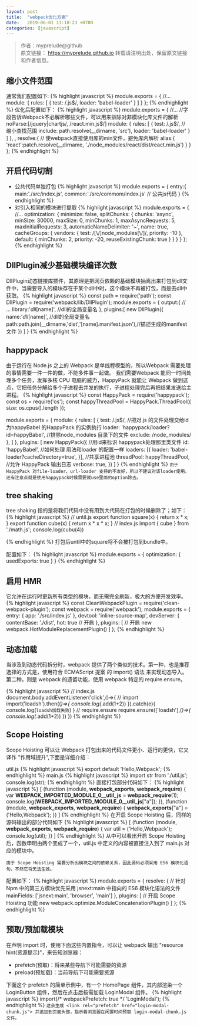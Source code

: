 ```yaml
---
layout: post
title:  "webpack优化方案"
date:   2019-06-01 11:18:23 +0700
categories: [javascript]
---
```

>作者：myprelude@github  
原文链接： https://myprelude.github.io 
转载请注明出处，保留原文链接和作者信息。

## 缩小文件范围
通常我们配置如下:
{% highlight javascript %}
module.exports = {
  //...
  module: { 
    rules: [
      {
        test: /\.js$/,
        loader: 'babel-loader'
      }
    ]
  }
};
{% endhighlight %}
优化后配置如下：
{% highlight javascript %}
module.exports = {
  //...
  //字段告诉Webpack不必解析哪些文件，可以用来排除对非模块化库文件的解析
  noParse:[/jquery|chartjs/, /react\.min\.js$/]
  module: {
    rules: [
      {
        test: /\.js$/,
        // 缩小查找范围
        include: path.resolve(__dirname, 'src'),
        loader: 'babel-loader'
      }
    ]
  },
  ,
  resolve:{
      // 使webpack直接使用库的min文件，避免库内解析
        alias:{
            'react':patch.resolve(__dirname, './node_modules/react/dist/react.min.js')
        }
    }
};
{% endhighlight %}
## 开启代码切割
* 公共代码单独打包
{% highlight javascript %}
module.exports = {
    entry:{
        main:'./src/index.js',
        common:'./src/commom/index.js' // 公共js代码
    }
{% endhighlight %}
* 对引入相同的模块进行提取
{% highlight javascript %}
module.exports = {
    //...
    optimization: {
        minimize: false,
        splitChunks: {
            chunks: 'async',
            minSize: 30000,
            maxSize: 0,
            minChunks: 1,
            maxAsyncRequests: 5,
            maxInitialRequests: 3,
            automaticNameDelimiter: '~',
            name: true,
            cacheGroups: {
                vendors: {
                    test: /[\\/]node_modules[\\/]/,
                    priority: -10
                },
                default: {
                    minChunks: 2,
                    priority: -20,
                    reuseExistingChunk: true
                }
            }
        }
    }
};
{% endhighlight %}

## DllPlugin减少基础模块编译次数
DllPlugin动态链接库插件，其原理是把网页依赖的基础模块抽离出来打包到dll文件中，当需要导入的模块存在于某个dll中时，这个模块不再被打包，而是去dll中获取。
{% highlight javascript %}
const path = require('path');
const DllPlugin = require('webpack/lib/DllPlugin');
module.exports = {
 output:{
     //  ...
     library:'_dll_[name]',  //dll的全局变量名
 },
 plugins:[
     new DllPlugin({
         name:'_dll_[name]',  //dll的全局变量名
         path:path.join(__dirname,'dist','[name].manifest.json'),//描述生成的manifest文件
     })
 ]
}
{% endhighlight %}
## happypack
由于运行在 Node.js 之上的 Webpack 是单线程模型的，所以Webpack 需要处理的事情需要一件一件的做，不能多件事一起做。
我们需要Webpack 能同一时间处理多个任务，发挥多核 CPU 电脑的威力，HappyPack 就能让 Webpack 做到这点，它把任务分解给多个子进程去并发的执行，子进程处理完后再把结果发送给主进程。
{% highlight javascript %}
const HappyPack = require('happypack');
const os = require('os');
const happyThreadPool = HappyPack.ThreadPool({ size: os.cpus().length });

module.exports = {
  module: {
    rules: [
      {
        test: /\.js$/,
        //把对.js 的文件处理交给id为happyBabel 的HappyPack 的实例执行
        loader: 'happypack/loader?id=happyBabel',
        //排除node_modules 目录下的文件
        exclude: /node_modules/
      },
    ]
  },
plugins: [
    new HappyPack({
        //用id来标识 happypack处理那里类文件
      id: 'happyBabel',
      //如何处理  用法和loader 的配置一样
      loaders: [{
        loader: 'babel-loader?cacheDirectory=true',
      }],
      //共享进程池
      threadPool: happyThreadPool,
      //允许 HappyPack 输出日志
      verbose: true,
    })
  ]
}
{% endhighlight %}
`由于HappyPack 对file-loader、url-loader 支持的不友好，所以不建议对该loader使用。还有注意点就是使用happypack时候需要就use里面的option除去。`
## tree shaking
tree shaking 指的是将我们代码中没有用到大代码在打包的时候删除了；如下：
{% highlight javascript %}
// until.js
export function square(x) {
  return x * x;
}
export function cube(x) {
  return x * x * x;
}
// index.js
import { cube } from './math.js';
console.log(cubu(4))

{% endhighlight %}
打包后until中的square将不会被打包到bundle中。

配置如下：
{% highlight javascript %}
module.exports = {
    optimization: {
        usedExports: true
    }
}
{% endhighlight %}
## 启用 HMR 
它允许在运行时更新所有类型的模块，而无需完全刷新，极大的方便开发效率。
{% highlight javascript %}
const CleanWebpackPlugin = require('clean-webpack-plugin');
const webpack = require('webpack');
module.exports = {
    entry: {
        app: './src/index.js'
    },
    devtool: 'inline-source-map',
    devServer: {
        contentBase: './dist',
        hot: true  // 开启
    },
    plugins: [
        // 开启
     new webpack.HotModuleReplacementPlugin()
    ]
};
{% endhighlight %}
## 动态加载
当涉及到动态代码拆分时，webpack 提供了两个类似的技术。第一种，也是推荐选择的方式是，使用符合 ECMAScript 提案 的 import() 语法 来实现动态导入。第二种，则是 webpack 的遗留功能，使用 webpack 特定的 require.ensure。

{% highlight javascript %}
// index.js
document.body.addEventListener('click',()=>{
    // import
    import('loadsh').then((_)=>{
        console.log(_.add(1+2))
    }).catch(e){
        console.log(`loadsh加载失败`)
    }
    // require.ensure
    require.ensure(['loadsh'],(_)=>{
        console.log(_.add(1+2))
    })
})
{% endhighlight %}

## Scope Hoisting
Scope Hoisting 可以让 Webpack 打包出来的代码文件更小、运行的更快，它又译作 "作用域提升",下面是详细介绍：

util.js
{% highlight javascript %}
export default 'Hello,Webpack';
{% endhighlight %}
main.js
{% highlight javascript %}
import str from './util.js';
console.log(str);
{% endhighlight %}
直接打包部分代码如下：
{% highlight javascript %}
[
  (function (module, __webpack_exports__, __webpack_require__) {
    var __WEBPACK_IMPORTED_MODULE_0__util_js__ = __webpack_require__(1);
    console.log(__WEBPACK_IMPORTED_MODULE_0__util_js__["a"]);
  }),
  (function (module, __webpack_exports__, __webpack_require__) {
    __webpack_exports__["a"] = ('Hello,Webpack');
  })
]
{% endhighlight %}
在开启 Scope Hoisting 后，同样的源码输出的部分代码如下
{% highlight javascript %}
[
  (function (module, __webpack_exports__, __webpack_require__) {
    var util = ('Hello,Webpack');
    console.log(util);
  })
]
{% endhighlight %}
从中可以看出开启 Scope Hoisting 后，函数申明由两个变成了一个，util.js 中定义的内容被直接注入到了 main.js 对应的模块中。

`由于 Scope Hoisting 需要分析出模块之间的依赖关系，因此源码必须采用 ES6 模块化语句，不然它将无法生效。`

配置如下：
{% highlight javascript %}
module.exports = {
    resolve: {
        // 针对 Npm 中的第三方模块优先采用 jsnext:main 中指向的 ES6 模块化语法的文件
        mainFields: ['jsnext:main', 'browser', 'main']
    },
    plugins: [
        // 开启 Scope Hoisting 功能
        new webpack.optimize.ModuleConcatenationPlugin()
    ]
};
{% endhighlight %}
## 预取/预加载模块
在声明 import 时，使用下面这些内置指令，可以让 webpack 输出 "resource hint(资源提示)"，来告知浏览器：

* prefetch(预取)：将来某些导航下可能需要的资源
* preload(预加载)：当前导航下可能需要资源

下面这个 prefetch 的简单示例中，有一个 HomePage 组件，其内部渲染一个 LoginButton 组件，然后在点击后按需加载 LoginModal 组件。
{% highlight javascript %}
import(/* webpackPrefetch: true */ 'LoginModal');
{% endhighlight %}
`这会生成 <link rel="prefetch" href="login-modal-chunk.js"> 并追加到页面头部，指示着浏览器在闲置时间预取 login-modal-chunk.js 文件。`